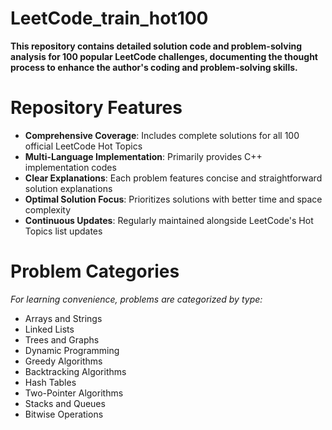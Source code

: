 # LeetCode_train_hot100

**This repository contains detailed solution code and problem-solving analysis for 100 popular LeetCode challenges, documenting the thought process to enhance the author's coding and problem-solving skills.**

# Repository Features

- **Comprehensive Coverage**: Includes complete solutions for all 100 official LeetCode Hot Topics
- **Multi-Language Implementation**: Primarily provides  C++ implementation codes
- **Clear Explanations**: Each problem features concise and straightforward solution explanations
- **Optimal Solution Focus**: Prioritizes solutions with better time and space complexity
- **Continuous Updates**: Regularly maintained alongside LeetCode's Hot Topics list updates

# Problem Categories

*For learning convenience, problems are categorized by type:*

- Arrays and Strings
- Linked Lists
- Trees and Graphs
- Dynamic Programming
- Greedy Algorithms
- Backtracking Algorithms
- Hash Tables
- Two-Pointer Algorithms
- Stacks and Queues
- Bitwise Operations

